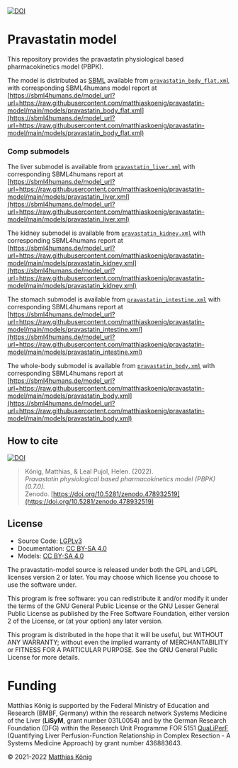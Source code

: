 [![DOI](https://zenodo.org/badge/DOI/10.5281/zenodo.478932519.svg)](https://doi.org/10.5281/zenodo.478932519)

# Pravastatin model
This repository provides the pravastatin physiological based pharmacokinetics model (PBPK).


The model is distributed as [SBML](http://sbml.org) available from [`pravastatin_body_flat.xml`](./models/pravastatin_body_flat.xml) with 
corresponding SBML4humans model report at [https://sbml4humans.de/model_url?url=https://raw.githubusercontent.com/matthiaskoenig/pravastatin-model/main/models/pravastatin_body_flat.xml](https://sbml4humans.de/model_url?url=https://raw.githubusercontent.com/matthiaskoenig/pravastatin-model/main/models/pravastatin_body_flat.xml)

### Comp submodels
The liver submodel is available from [`pravastatin_liver.xml`](./models/pravastatin_liver.xml) with corresponding SBML4humans report at
[https://sbml4humans.de/model_url?url=https://raw.githubusercontent.com/matthiaskoenig/pravastatin-model/main/models/pravastatin_liver.xml](https://sbml4humans.de/model_url?url=https://raw.githubusercontent.com/matthiaskoenig/pravastatin-model/main/models/pravastatin_liver.xml)

The kidney submodel is available from [`pravastatin_kidney.xml`](./models/pravastatin_kidney.xml) with corresponding SBML4humans report at
[https://sbml4humans.de/model_url?url=https://raw.githubusercontent.com/matthiaskoenig/pravastatin-model/main/models/pravastatin_kidney.xml](https://sbml4humans.de/model_url?url=https://raw.githubusercontent.com/matthiaskoenig/pravastatin-model/main/models/pravastatin_kidney.xml)

The stomach submodel is available from [`pravastatin_intestine.xml`](./models/pravastatin_intestine.xml) with corresponding SBML4humans report at
[https://sbml4humans.de/model_url?url=https://raw.githubusercontent.com/matthiaskoenig/pravastatin-model/main/models/pravastatin_intestine.xml](https://sbml4humans.de/model_url?url=https://raw.githubusercontent.com/matthiaskoenig/pravastatin-model/main/models/pravastatin_intestine.xml)

The whole-body submodel is available from [`pravastatin_body.xml`](./models/pravastatin_body.xml) with corresponding SBML4humans report at
[https://sbml4humans.de/model_url?url=https://raw.githubusercontent.com/matthiaskoenig/pravastatin-model/main/models/pravastatin_body.xml](https://sbml4humans.de/model_url?url=https://raw.githubusercontent.com/matthiaskoenig/pravastatin-model/main/models/pravastatin_body.xml)

## How to cite
[![DOI](https://zenodo.org/badge/DOI/10.5281/zenodo.478932519.svg)](https://doi.org/10.5281/zenodo.478932519)

> König, Matthias, & Leal Pujol, Helen. (2022).  
> *Pravastatin physiological based pharmacokinetics model (PBPK) (0.7.0).*   
> Zenodo. [https://doi.org/10.5281/zenodo.478932519](https://doi.org/10.5281/zenodo.478932519)

## License

* Source Code: [LGPLv3](http://opensource.org/licenses/LGPL-3.0)
* Documentation: [CC BY-SA 4.0](http://creativecommons.org/licenses/by-sa/4.0/)
* Models: [CC BY-SA 4.0](http://creativecommons.org/licenses/by-sa/4.0/)

The pravastatin-model source is released under both the GPL and LGPL licenses version 2 or
later. You may choose which license you choose to use the software under.

This program is free software: you can redistribute it and/or modify it under
the terms of the GNU General Public License or the GNU Lesser General Public
License as published by the Free Software Foundation, either version 2 of the
License, or (at your option) any later version.

This program is distributed in the hope that it will be useful, but WITHOUT ANY
WARRANTY; without even the implied warranty of MERCHANTABILITY or FITNESS FOR A
PARTICULAR PURPOSE. See the GNU General Public License for more details.

Funding
=======
Matthias König is supported by the Federal Ministry of Education and Research (BMBF, Germany)
within the research network Systems Medicine of the Liver (**LiSyM**, grant number 031L0054)
and by the German Research Foundation (DFG) within the Research Unit Programme FOR 5151
[QuaLiPerF](https://qualiperf.de) (Quantifying Liver Perfusion-Function Relationship in Complex Resection -
A Systems Medicine Approach) by grant number 436883643.

© 2021-2022 [Matthias König](https://livermetabolism.com)
